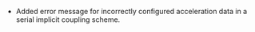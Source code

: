 - Added error message for incorrectly configured acceleration data in a serial implicit coupling scheme.
